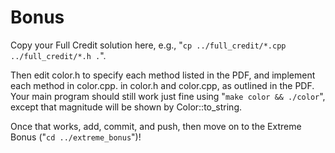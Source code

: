 Bonus
=====

Copy your Full Credit solution here, e.g., "``cp ../full_credit/*.cpp  ../full_credit/*.h .``".

Then edit color.h to specify each method listed in the PDF, and implement each method in color.cpp. in color.h and color.cpp, as outlined in the PDF. Your main program should still work just fine using "``make color && ./color``", except that magnitude will be shown by Color::to_string.

Once that works, add, commit, and push, then move on to the Extreme Bonus ("``cd ../extreme_bonus``")!

